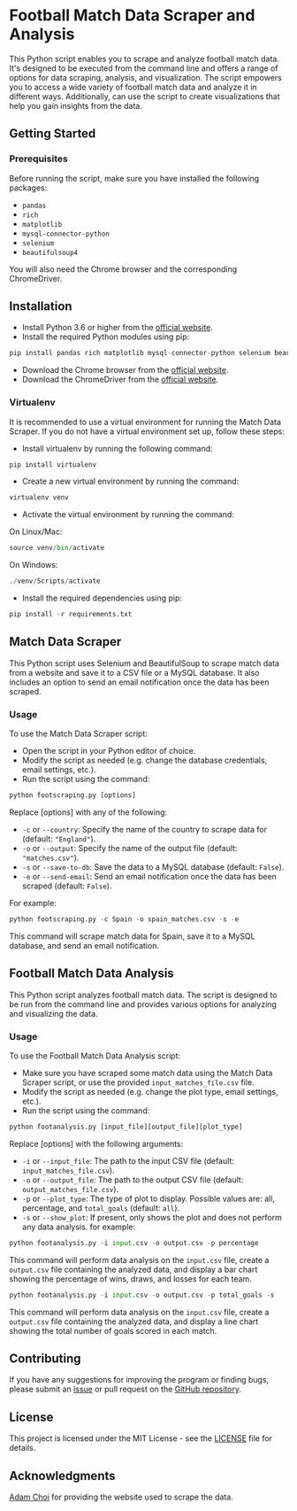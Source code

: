 # Football Match Data Scraper and Analysis
This Python script enables you to scrape and analyze football match data. It's designed to be executed from the command line and offers a range of options for data scraping, analysis, and visualization. The script empowers you to access a wide variety of football match data and analyze it in different ways. Additionally,  can use the script to create visualizations that help you gain insights from the data.

## Getting Started
### Prerequisites
Before running the script, make sure you have installed the following packages:
- `pandas`
- `rich`
- `matplotlib`
- `mysql-connector-python`
- `selenium`
- `beautifulsoup4`

You will also need the Chrome browser and the corresponding ChromeDriver.

## Installation
- Install Python 3.6 or higher from the [official website](https://www.python.org/downloads/).
- Install the required Python modules using pip:
``` python
pip install pandas rich matplotlib mysql-connector-python selenium beautifulsoup4
```
- Download the Chrome browser from the [official website](https://www.google.com/chrome/).
- Download the ChromeDriver from the [official website](https://chromedriver.chromium.org/downloads).

### Virtualenv
It is recommended to use a virtual environment for running the Match Data Scraper. If you do not have a virtual environment set up, follow these steps:

- Install virtualenv by running the following command: 
``` python
pip install virtualenv
```
- Create a new virtual environment by running the command: 
``` python
virtualenv venv
```
- Activate the virtual environment by running the command:

On Linux/Mac:
``` python
source venv/bin/activate
```
On Windows:
``` python
./venv/Scripts/activate
```
- Install the required dependencies using pip: 
``` python
pip install -r requirements.txt
```

## Match Data Scraper
This Python script uses Selenium and BeautifulSoup to scrape match data from a website and save it to a CSV file or a MySQL database. It also includes an option to send an email notification once the data has been scraped.

### Usage
To use the Match Data Scraper script:

- Open the script in your Python editor of choice.
- Modify the script as needed (e.g. change the database credentials, email settings, etc.).
- Run the script using the command:
``` python
python footscraping.py [options]
```
Replace [options] with any of the following:

- `-c` or `--country`: Specify the name of the country to scrape data for (default: `"England"`).
- `-o` or `--output`: Specify the name of the output file (default: `"matches.csv"`).
- `-s` or `--save-to-db`: Save the data to a MySQL database (default: `False`).
- `-e` or `--send-email`: Send an email notification once the data has been scraped (default: `False`).

For example:
``` python
python footscraping.py -c Spain -o spain_matches.csv -s -e
```
This command will scrape match data for Spain, save it to a MySQL database, and send an email notification.

## Football Match Data Analysis
This Python script analyzes football match data. The script is designed to be run from the command line and provides various options for analyzing and visualizing the data.

### Usage
To use the Football Match Data Analysis script:

- Make sure you have scraped some match data using the Match Data Scraper script, or use the provided `input_matches_file.csv` file.
- Modify the script as needed (e.g. change the plot type, email settings, etc.).
- Run the script using the command:
``` python
python footanalysis.py [input_file][output_file][plot_type]
```
Replace [options] with the following arguments:
- `-i` or `--input_file`: The path to the input CSV file (default: `input_matches_file.csv`).
- `-o` or `--output_file`: The path to the output CSV file (default: `output_matches_file.csv`).
- `-p` or `--plot_type`: The type of plot to display. Possible values are: all, percentage, and `total_goals` (default: `all`).
- `-s` or `--show_plot`: If present, only shows the plot and does not perform any data analysis.
for example:
``` python
python footanalysis.py -i input.csv -o output.csv -p percentage
```
This command will perform data analysis on the `input.csv` file, create a `output.csv` file containing the analyzed data, and display a bar chart showing the percentage of wins, draws, and losses for each team.
``` python
python footanalysis.py -i input.csv -o output.csv -p total_goals -s
```
This command will perform data analysis on the `input.csv` file, create a `output.csv` file containing the analyzed data, and display a line chart showing the total number of goals scored in each match.

## Contributing 
If you have any suggestions for improving the program or finding bugs, please submit an [issue](https://github.com/TheHumanoidTyphoon/football-match-data-scraper-and-analysis/issues) or pull request on the [GitHub repository](https://github.com/TheHumanoidTyphoon/match-data-scraper).

## License
This project is licensed under the MIT License - see the [LICENSE](https://github.com/TheHumanoidTyphoon/football-match-data-scraper-and-analysis/blob/main/LICENSE) file for details.

## Acknowledgments
[Adam Choi](https://www.adamchoi.co.uk/) for providing the website used to scrape the data.
